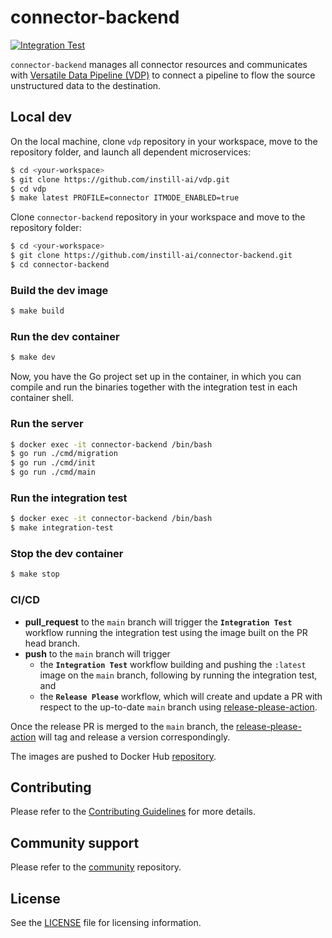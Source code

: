 # connector-backend

[![Integration Test](https://github.com/instill-ai/connector-backend/actions/workflows/integration-test.yml/badge.svg)](https://github.com/instill-ai/connector-backend/actions/workflows/integration-test.yml)

`connector-backend` manages all connector resources and communicates with [Versatile Data Pipeline (VDP)](https://github.com/instill-ai/vdp) to connect a pipeline to flow the source unstructured data to the destination.

## Local dev

On the local machine, clone `vdp` repository in your workspace, move to the repository folder, and launch all dependent microservices:
```bash
$ cd <your-workspace>
$ git clone https://github.com/instill-ai/vdp.git
$ cd vdp
$ make latest PROFILE=connector ITMODE_ENABLED=true
```

Clone `connector-backend` repository in your workspace and move to the repository folder:
```bash
$ cd <your-workspace>
$ git clone https://github.com/instill-ai/connector-backend.git
$ cd connector-backend
```

### Build the dev image

```bash
$ make build
```

### Run the dev container

```bash
$ make dev
```

Now, you have the Go project set up in the container, in which you can compile and run the binaries together with the integration test in each container shell.

### Run the server

```bash
$ docker exec -it connector-backend /bin/bash
$ go run ./cmd/migration
$ go run ./cmd/init
$ go run ./cmd/main
```

### Run the integration test

``` bash
$ docker exec -it connector-backend /bin/bash
$ make integration-test
```

### Stop the dev container

```bash
$ make stop
```

### CI/CD

- **pull_request** to the `main` branch will trigger the **`Integration Test`** workflow running the integration test using the image built on the PR head branch.
- **push** to the `main` branch will trigger
  - the **`Integration Test`** workflow building and pushing the `:latest` image on the `main` branch, following by running the integration test, and
  - the **`Release Please`** workflow, which will create and update a PR with respect to the up-to-date `main` branch using [release-please-action](https://github.com/google-github-actions/release-please-action).

Once the release PR is merged to the `main` branch, the [release-please-action](https://github.com/google-github-actions/release-please-action) will tag and release a version correspondingly.

The images are pushed to Docker Hub [repository](https://hub.docker.com/r/instill/connector-backend).

## Contributing

Please refer to the [Contributing Guidelines](./.github/CONTRIBUTING.md) for more details.

## Community support

Please refer to the [community](https://github.com/instill-ai/community) repository.

## License

See the [LICENSE](./LICENSE) file for licensing information.
